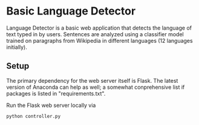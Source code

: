 # Basic Language Detector
Language Detector is a basic web application that detects the language of text typed in by users. Sentences are analyzed using a classifier model trained on paragraphs from Wikipedia in different languages (12 languages initially).

## Setup
The primary dependency for the web server itself is Flask. The latest version of Anaconda can help as well; a somewhat conprehensive list if packages is listed in "requirements.txt". 

Run the Flask web server locally via
```
python controller.py
```



